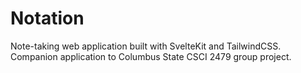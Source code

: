 # Notation

Note-taking web application built with SvelteKit and TailwindCSS. Companion application to Columbus State CSCI 2479 group project.
